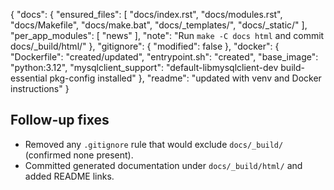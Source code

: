 {
  "docs": {
    "ensured_files": [
      "docs/index.rst",
      "docs/modules.rst",
      "docs/Makefile",
      "docs/make.bat",
      "docs/_templates/",
      "docs/_static/"
    ],
    "per_app_modules": [
      "news"
    ],
    "note": "Run `make -C docs html` and commit docs/_build/html/"
  },
  "gitignore": {
    "modified": false
  },
  "docker": {
    "Dockerfile": "created/updated",
    "entrypoint.sh": "created",
    "base_image": "python:3.12",
    "mysqlclient_support": "default-libmysqlclient-dev build-essential pkg-config installed"
  },
  "readme": "updated with venv and Docker instructions"
}
## Follow-up fixes
- Removed any `.gitignore` rule that would exclude `docs/_build/` (confirmed none present).
- Committed generated documentation under `docs/_build/html/` and added README links.
